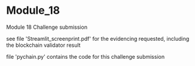 # Module_18
Module 18 Challenge submission


see file 'Streamlit_screenprint.pdf' for the evidencing requested, including the blockchain validator result

file 'pychain.py' contains the code for this challenge submission 
